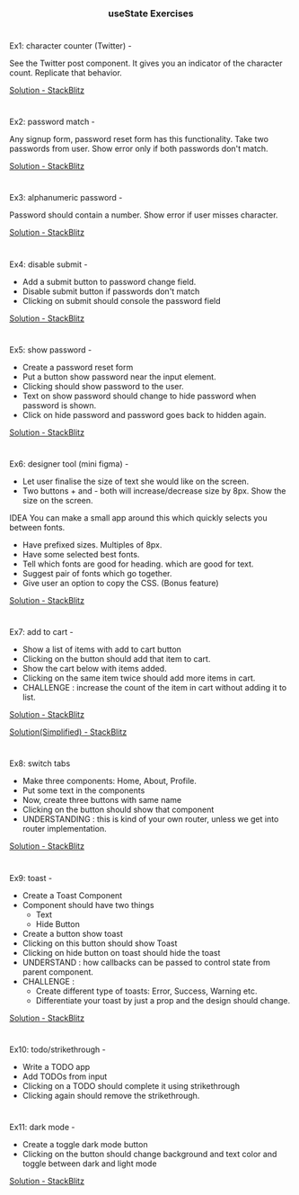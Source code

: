 <div align="center">
<h3>useState Exercises</h3>
</div>

#

Ex1: character counter (Twitter) -

See the Twitter post component. It gives you an indicator of the character count. Replicate that behavior.

[Solution - StackBlitz](https://stackblitz.com/edit/react-wvv3re)

#

Ex2: password match -

Any signup form, password reset form has this functionality. Take two passwords from user. Show error only if both passwords don't match.

[Solution - StackBlitz](https://stackblitz.com/edit/react-zegdc8)

#

Ex3: alphanumeric password -

Password should contain a number. Show error if user misses character.

[Solution - StackBlitz](https://stackblitz.com/edit/react-3xbnba)

#

Ex4: disable submit -

- Add a submit button to password change field.
- Disable submit button if passwords don't match
- Clicking on submit should console the password field

[Solution - StackBlitz](https://stackblitz.com/edit/react-mqifdz)

#

Ex5: show password -

- Create a password reset form
- Put a button show password near the input element.
- Clicking should show password to the user.
- Text on show password should change to hide password when password is shown.
- Click on hide password and password goes back to hidden again.

[Solution - StackBlitz](https://stackblitz.com/edit/react-ggeftb)

#

Ex6: designer tool (mini figma) -

- Let user finalise the size of text she would like on the screen. 
- Two buttons + and - both will increase/decrease size by 8px. Show the size on the screen.

 IDEA You can make a small app around this which quickly selects you between fonts.

- Have prefixed sizes. Multiples of 8px.
- Have some selected best fonts.
- Tell which fonts are good for heading. which are good for text.
- Suggest pair of fonts which go together.
- Give user an option to copy the CSS. (Bonus feature)

[Solution - StackBlitz](https://stackblitz.com/edit/react-qgywce?file=src%2FApp.js)

#

Ex7: add to cart -

- Show a list of items with add to cart button
- Clicking on the button should add that item to cart.
- Show the cart below with items added.
- Clicking on the same item twice should add more items in cart.
- CHALLENGE : increase the count of the item in cart without adding it to list.

[Solution - StackBlitz](https://stackblitz.com/edit/react-rdfipk?file=src%2FApp.js)

[Solution(Simplified) - StackBlitz](https://stackblitz.com/edit/react-zpgrsd?file=src%2Findex.js)

#

Ex8: switch tabs

- Make three components: Home, About, Profile.
- Put some text in the components
- Now, create three buttons with same name
- Clicking on the button should show that component
- UNDERSTANDING : this is kind of your own router, unless we get into router implementation.

[Solution - StackBlitz](https://stackblitz.com/edit/react-u8njar?file=src%2FApp.js)

#

Ex9: toast -

- Create a Toast Component
- Component should have two things
    - Text
    - Hide Button
- Create a button show toast
- Clicking on this button should show Toast
- Clicking on hide button on toast should hide the toast
- UNDERSTAND : how callbacks can be passed to control state from parent component.
- CHALLENGE :
    - Create different type of toasts: Error, Success, Warning etc.
    - Differentiate your toast by just a prop and the design should change.

[Solution - StackBlitz](https://stackblitz.com/edit/react-3twgod?file=src%2FToast.js)

#

Ex10: todo/strikethrough -

- Write a TODO app
- Add TODOs from input
- Clicking on a TODO should complete it using strikethrough
- Clicking again should remove the strikethrough.

<!-- [Solution - StackBlitz]() -->

#

Ex11: dark mode - 

- Create a toggle dark mode button
- Clicking on the button should change background and text color and toggle between dark and light mode

[Solution - StackBlitz](https://stackblitz.com/edit/react-mostt7)

#
